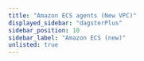 ```yaml
---
title: "Amazon ECS agents (New VPC)"
displayed_sidebar: "dagsterPlus"
sidebar_position: 10
sidebar_label: "Amazon ECS (new)"
unlisted: true
---
```

